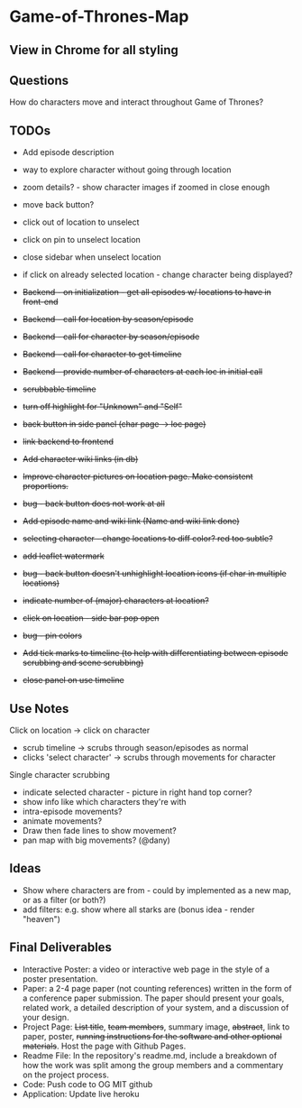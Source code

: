 # Game-of-Thrones-Map

## View in Chrome for all styling

## Questions
How do characters move and interact throughout Game of Thrones?

## TODOs
- Add episode description
- way to explore character without going through location
- zoom details? - show character images if zoomed in close enough
- move back button?
- click out of location to unselect
- click on pin to unselect location
- close sidebar when unselect location
- if click on already selected location - change character being displayed?

- ~~Backend - on initialization - get all episodes w/ locations to have in front-end~~
- ~~Backend - call for location by season/episode~~
- ~~Backend - call for character by season/episode~~
- ~~Backend - call for character to get timeline~~
- ~~Backend - provide number of characters at each loc in initial call~~
- ~~scrubbable timeline~~
- ~~turn off highlight for "Unknown" and "Self"~~
- ~~back button in side panel (char page -> loc page)~~
- ~~link backend to frontend~~
- ~~Add character wiki links (in db)~~
- ~~Improve character pictures on location page. Make consistent proportions.~~
- ~~bug - back button does not work at all~~
- ~~Add episode name and wiki link (Name and wiki link done)~~
- ~~selecting character - change locations to diff color? red too subtle?~~
- ~~add leaflet watermark~~
- ~~bug - back button doesn't unhighlight location icons (if char in multiple locations)~~
- ~~indicate number of (major) characters at location?~~
- ~~click on location - side bar pop open~~
- ~~bug - pin colors~~
- ~~Add tick marks to timeline (to help with differentiating between episode scrubbing and scene scrubbing)~~
- ~~close panel on use timeline~~

## Use Notes
Click on location -> click on character
- scrub timeline -> scrubs through season/episodes as normal
- clicks 'select character' -> scrubs through movements for character

Single character scrubbing
- indicate selected character - picture in right hand top corner?
- show info like which characters they're with
- intra-episode movements?
- animate movements?
- Draw then fade lines to show movement?
- pan map with big movements? (@dany)

## Ideas
- Show where characters are from - could by implemented as a new map, or as a filter (or both?)
- add filters: e.g. show where all starks are (bonus idea - render "heaven")


## Final Deliverables
- Interactive Poster: a video or interactive web page in the style of a poster presentation.
- Paper: a 2-4 page paper (not counting references) written in the form of a conference paper submission. The paper should present your goals, related work, a detailed description of your system, and a discussion of your design.
- Project Page: ~~List title~~, ~~team members~~, summary image, ~~abstract~~, link to paper, poster, ~~running instructions for the software and other optional materials~~. Host the page with Github Pages.
- Readme File: In the repository's readme.md, include a breakdown of how the work was split among the group members and a commentary on the project process.
- Code: Push code to OG MIT github
- Application: Update live heroku
